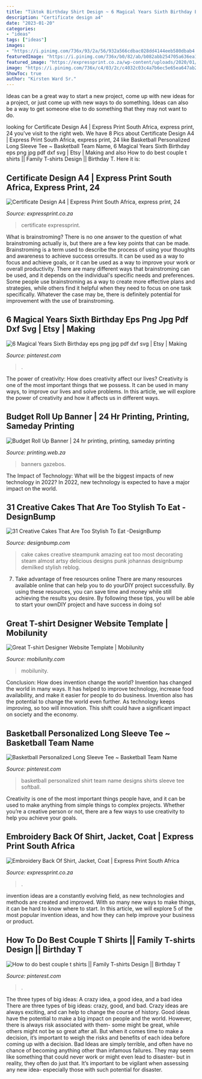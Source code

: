 ```yaml
---
title: "Tiktok Birthday Shirt Design ~ 6 Magical Years Sixth Birthday Eps Png Jpg Pdf Dxf Svg"
description: "Certificate design a4"
date: "2023-01-20"
categories:
- "ideas"
tags: ["ideas"]
images:
- "https://i.pinimg.com/736x/93/2a/56/932a566cdbac028dd4144eeb580dbab4.jpg"
featuredImage: "https://i.pinimg.com/736x/b0/82/ab/b082abb254705a636ea1fb7090362188.jpg"
featured_image: "https://expressprint.co.za/wp-content/uploads/2020/01/express-print-87-262x300.jpg"
image: "https://i.pinimg.com/736x/c4/03/2c/c4032c03c4a7b6ec5e65ea647ab2b186.jpg"
ShowToc: true
author: "Kirsten Ward Sr."
---
```



Ideas can be a great way to start a new project, come up with new ideas for a project, or just come up with new ways to do something. Ideas can also be a way to get someone else to do something that they may not want to do.

	

		
looking for Certificate Design A4 | Express Print South Africa, express print, 24 you've visit to the right web. We have 8 Pics about Certificate Design A4 | Express Print South Africa, express print, 24 like Basketball Personalized Long Sleeve Tee ~ Basketball Team Name, 6 Magical Years Sixth Birthday eps png jpg pdf dxf svg | Etsy | Making and also How to do best couple t shirts || Family T-shirts Design || Birthday T. Here it is:
		
    
## Certificate Design A4 | Express Print South Africa, Express Print, 24

<img loading=lazy src="https://expressprint.co.za/wp-content/uploads/2020/05/express-print-125-1-768x1105.png" onerror="this.onerror=null;this.src='https://tse3.mm.bing.net/th?id=OIP.E-GYNuXQ0gdBBfor12siOAHaKp&amp;pid=15.1';" alt="Certificate Design A4 | Express Print South Africa, express print, 24">

_Source: expressprint.co.za_

>certificate expressprint. 

	

What is brainstroming?
There is no one answer to the question of what brainstroming actually is, but there are a few key points that can be made. Brainstroming is a term used to describe the process of using your thoughts and awareness to achieve success orresults. It can be used as a way to focus and achieve goals, or it can be used as a way to improve your work or overall productivity. There are many different ways that brainstroming can be used, and it depends on the individual's specific needs and preferences. Some people use brainstroming as a way to create more effective plans and strategies, while others find it helpful when they need to focus on one task specifically. Whatever the case may be, there is definitely potential for improvement with the use of brainstroming.

    
## 6 Magical Years Sixth Birthday Eps Png Jpg Pdf Dxf Svg | Etsy | Making

<img loading=lazy src="https://i.pinimg.com/736x/b0/82/ab/b082abb254705a636ea1fb7090362188.jpg" onerror="this.onerror=null;this.src='https://tse2.mm.bing.net/th?id=OIP.EtvZidgr2QEsWAseHOxuOAHaF2&amp;pid=15.1';" alt="6 Magical Years Sixth Birthday eps png jpg pdf dxf svg | Etsy | Making">

_Source: pinterest.com_

>. 

	

The power of creativity: How does creativity affect our lives?
Creativity is one of the most important things that we possess. It can be used in many ways, to improve our lives and solve problems. In this article, we will explore the power of creativity and how it affects us in different ways.

    
## Budget Roll Up Banner | 24 Hr Printing, Printing, Sameday Printing

<img loading=lazy src="https://www.printing.web.za/wp-content/uploads/2017/05/roll-up-banner-600x600.jpeg" onerror="this.onerror=null;this.src='https://tse4.mm.bing.net/th?id=OIP.lOh9zdfUVxaGKiM1DRVluwHaHa&amp;pid=15.1';" alt="Budget Roll Up Banner | 24 hr printing, printing, sameday printing">

_Source: printing.web.za_

>banners gazebos. 

	

The Impact of Technology: What will be the biggest impacts of new technology in 2022?
In 2022, new technology is expected to have a major impact on the world.

    
## 31 Creative Cakes That Are Too Stylish To Eat -DesignBump

<img loading=lazy src="https://designbump.com/wp-content/uploads/2014/10/creative-cake-ideas-40.jpg" onerror="this.onerror=null;this.src='https://tse2.mm.bing.net/th?id=OIP.PTzJNQsagtEYMPEsJWHTgwHaJx&amp;pid=15.1';" alt="31 Creative Cakes That Are Too Stylish To Eat -DesignBump">

_Source: designbump.com_

>cake cakes creative steampunk amazing eat too most decorating steam almost artsy delicious designs punk johannas designbump demilked stylish reblog. 

	

7) Take advantage of free resources online
There are many resources available online that can help you to do yourDIY project successfully. By using these resources, you can save time and money while still achieving the results you desire. By following these tips, you will be able to start your ownDIY project and have success in doing so!

    
## Great T-shirt Designer Website Template | Mobilunity

<img loading=lazy src="https://mobilunity.com/wp-content/uploads/2017/01/t-shirt-designer-website-pattern-1.jpg" onerror="this.onerror=null;this.src='https://tse4.mm.bing.net/th?id=OIP.W_BsIPz99e6i-WCXXXH0YQHaEy&amp;pid=15.1';" alt="Great T-shirt Designer Website Template | Mobilunity">

_Source: mobilunity.com_

>mobilunity. 

	

Conclusion: How does invention change the world?
Invention has changed the world in many ways. It has helped to improve technology, increase food availability, and make it easier for people to do business. Invention also has the potential to change the world even further. As technology keeps improving, so too will innovation. This shift could have a significant impact on society and the economy.

    
## Basketball Personalized Long Sleeve Tee ~ Basketball Team Name

<img loading=lazy src="https://i.pinimg.com/736x/c4/03/2c/c4032c03c4a7b6ec5e65ea647ab2b186.jpg" onerror="this.onerror=null;this.src='https://tse2.mm.bing.net/th?id=OIP.uvd-2eiafYoe5LRxz6m3xAHaHR&amp;pid=15.1';" alt="Basketball Personalized Long Sleeve Tee ~ Basketball Team Name">

_Source: pinterest.com_

>basketball personalized shirt team name designs shirts sleeve tee softball. 

	

Creativity is one of the most important things people have, and it can be used to make anything from simple things to complex projects. Whether you’re a creative person or not, there are a few ways to use creativity to help you achieve your goals.

    
## Embroidery Back Of Shirt, Jacket, Coat | Express Print South Africa

<img loading=lazy src="https://expressprint.co.za/wp-content/uploads/2020/01/express-print-87-262x300.jpg" onerror="this.onerror=null;this.src='https://tse2.mm.bing.net/th?id=OIP._jtixuVBDfmDCpst3VCcxQAAAA&amp;pid=15.1';" alt="Embroidery Back Of Shirt, Jacket, Coat | Express Print South Africa">

_Source: expressprint.co.za_

>. 

	

invention ideas are a constantly evolving field, as new technologies and methods are created and improved. With so many new ways to make things, it can be hard to know where to start. In this article, we will explore 5 of the most popular invention ideas, and how they can help improve your business or product.

    
## How To Do Best Couple T Shirts || Family T-shirts Design || Birthday T

<img loading=lazy src="https://i.pinimg.com/736x/93/2a/56/932a566cdbac028dd4144eeb580dbab4.jpg" onerror="this.onerror=null;this.src='https://tse4.mm.bing.net/th?id=OIP.YfgEQ-k3SAweNCt1YLTl4AHaEK&amp;pid=15.1';" alt="How to do best couple t shirts || Family T-shirts Design || Birthday T">

_Source: pinterest.com_

>. 

	

The three types of big ideas: A crazy idea, a good idea, and a bad idea
There are three types of big ideas: crazy, good, and bad. Crazy ideas are always exciting, and can help to change the course of history. Good ideas have the potential to make a big impact on people and the world. However, there is always risk associated with them- some might be great, while others might not be so great after all. But when it comes time to make a decision, it’s important to weigh the risks and benefits of each idea before coming up with a decision.
Bad Ideas are simply terrible, and often have no chance of becoming anything other than infamous failures. They may seem like something that could never work or might even lead to disaster- but in reality, they often do just that. It’s important to be vigilant when assessing any new idea- especially those with such potential for disaster.

